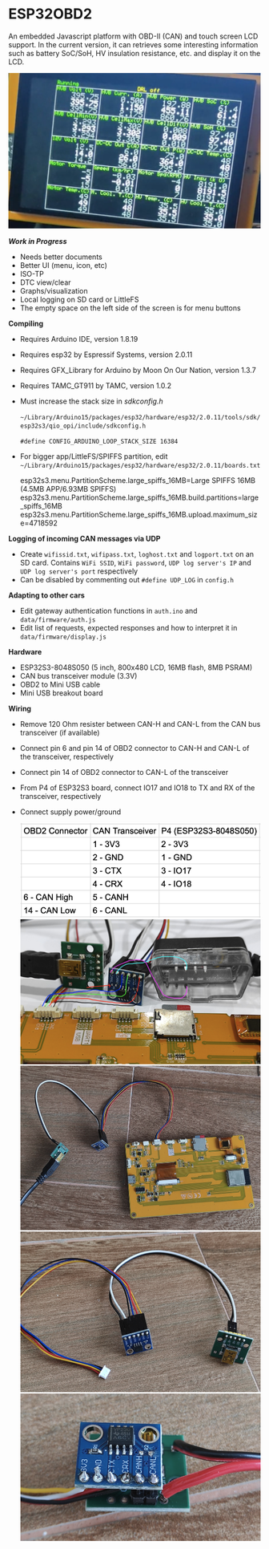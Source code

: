 # ESP32OBD2
An embedded Javascript platform with OBD-II (CAN) and touch screen LCD support.
In the current version, it can retrieves some interesting information such as 
battery SoC/SoH, HV insulation resistance, etc. and display it on the LCD.

  ![Wiring 1](docs/running.png)

***Work in Progress***
- Needs better documents
- Better UI (menu, icon, etc)
- ISO-TP
- DTC view/clear
- Graphs/visualization
- Local logging on SD card or LittleFS
- The empty space on the left side of the screen is for menu buttons

**Compiling**
- Requires Arduino IDE, version 1.8.19
- Requires esp32 by Espressif Systems, version 2.0.11
- Requires GFX_Library for Arduino by Moon On Our Nation, version 1.3.7
- Requires TAMC_GT911 by TAMC, version 1.0.2
- Must increase the stack size in *sdkconfig.h*
  
   `~/Library/Arduino15/packages/esp32/hardware/esp32/2.0.11/tools/sdk/esp32s3/qio_opi/include/sdkconfig.h`
  
    `#define CONFIG_ARDUINO_LOOP_STACK_SIZE 16384`
- For bigger app/LittleFS/SPIFFS partition, edit  `~/Library/Arduino15/packages/esp32/hardware/esp32/2.0.11/boards.txt`

  esp32s3.menu.PartitionScheme.large_spiffs_16MB=Large SPIFFS 16MB (4.5MB APP/6.93MB SPIFFS)
  esp32s3.menu.PartitionScheme.large_spiffs_16MB.build.partitions=large_spiffs_16MB
  esp32s3.menu.PartitionScheme.large_spiffs_16MB.upload.maximum_size=4718592

**Logging of incoming CAN messages via UDP**
- Create `wifissid.txt`, `wifipass.txt`, `loghost.txt` and `logport.txt` on an SD card. Contains `WiFi SSID`, `WiFi password`, `UDP log server's IP` and `UDP log server's port` respectively
- Can be disabled by commenting out `#define UDP_LOG` in `config.h`

**Adapting to other cars**
- Edit gateway authentication functions in `auth.ino` and `data/firmware/auth.js`
- Edit list of requests, expected responses and how to interpret it in `data/firmware/display.js` 

**Hardware**
- ESP32S3-8048S050 (5 inch, 800x480 LCD, 16MB flash, 8MB PSRAM)
- CAN bus transceiver module (3.3V)
- OBD2 to Mini USB cable
- Mini USB breakout board

**Wiring**
- Remove 120 Ohm resister between CAN-H and CAN-L from the CAN bus transceiver (if available)
- Connect pin 6 and pin 14 of OBD2 connector to CAN-H and CAN-L of the transceiver, respectively
- Connect pin 14 of OBD2 connector to CAN-L of the transceiver
- From P4 of ESP32S3 board, connect IO17 and IO18 to TX and RX of the transceiver, respectively
- Connect supply power/ground

  ![Wiring](docs/wiring.png)
  ![Wiring 1](docs/wiring1.png)
  ![Wiring 2](docs/wiring2.png)
  ![Wiring 3](docs/wiring3.png)
  ![Wiring 4](docs/wiring4.png)
  
